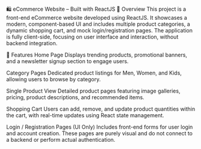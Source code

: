 🛍️ eCommerce Website – Built with ReactJS
📌 Overview
This project is a front-end eCommerce website developed using ReactJS. It showcases a modern, component-based UI and includes multiple product categories, a dynamic shopping cart, and mock login/registration pages. The application is fully client-side, focusing on user interface and interaction, without backend integration.

🚀 Features
Home Page
Displays trending products, promotional banners, and a newsletter signup section to engage users.

Category Pages
Dedicated product listings for Men, Women, and Kids, allowing users to browse by category.

Single Product View
Detailed product pages featuring image galleries, pricing, product descriptions, and recommended items.

Shopping Cart
Users can add, remove, and update product quantities within the cart, with real-time updates using React state management.

Login / Registration Pages (UI Only)
Includes front-end forms for user login and account creation. These pages are purely visual and do not connect to a backend or perform actual authentication.

